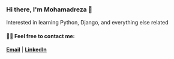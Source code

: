 ### Hi there, I'm Mohamadreza 👋
Interested in learning Python, Django, and everything else related 


#### :man_technologist: Feel free to contact me:
[__Email__](mailto:Piry.mreza@gmail.com) | [__LinkedIn__](https://www.linkedin.com/in/mohamadreza-piri-63b283235/)
<!--
**MohamadrezaPiri/MohamadrezaPiri** is a ✨ _special_ ✨ repository because its `README.md` (this file) appears on your GitHub profile.

Here are some ideas to get you started:

- 🔭 I’m currently working on ...
- 🌱 I’m currently learning ...
- 👯 I’m looking to collaborate on ...
- 🤔 I’m looking for help with ...
- 💬 Ask me about ...
- 📫 How to reach me: ...
- 😄 Pronouns: ...
- ⚡ Fun fact: ...
-->

